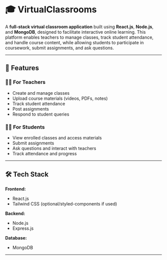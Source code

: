 # 🎓 VirtualClassrooms

A **full-stack virtual classroom application** built using **React.js**, **Node.js**, and **MongoDB**, designed to facilitate interactive online learning. This platform enables teachers to manage classes, track student attendance, and handle course content, while allowing students to participate in coursework, submit assignments, and ask questions.

---

## 🚀 Features

### 👨‍🏫 For Teachers
- Create and manage classes
- Upload course materials (videos, PDFs, notes)
- Track student attendance
- Post assignments
- Respond to student queries

### 👩‍🎓 For Students
- View enrolled classes and access materials
- Submit assignments
- Ask questions and interact with teachers
- Track attendance and progress

---

## 🛠️ Tech Stack

**Frontend:**
- React.js
- Tailwind CSS (optional/styled-components if used)

**Backend:**
- Node.js
- Express.js

**Database:**
- MongoDB

---
